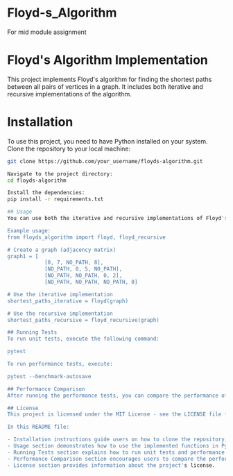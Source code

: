 # Floyd-s_Algorithm
For mid module assignment 
# Floyd's Algorithm Implementation

This project implements Floyd's algorithm for finding the shortest paths between all pairs of vertices in a graph. It includes both iterative and recursive implementations of the algorithm.
# Installation

To use this project, you need to have Python installed on your system. Clone the repository to your local machine:

```bash
git clone https://github.com/your_username/floyds-algorithm.git

Navigate to the project directory:
cd floyds-algorithm

Install the dependencies:
pip install -r requirements.txt

## Usage
You can use both the iterative and recursive implementations of Floyd's algorithm by importing the corresponding functions from floyds_algorithm module.

Example usage:
from floyds_algorithm import floyd, floyd_recursive

# Create a graph (adjacency matrix)
graph1 = [
            [0, 7, NO_PATH, 8],
            [NO_PATH, 0, 5, NO_PATH],
            [NO_PATH, NO_PATH, 0, 2],
            [NO_PATH, NO_PATH, NO_PATH, 0]

# Use the iterative implementation
shortest_paths_iterative = floyd(graph)

# Use the recursive implementation
shortest_paths_recursive = floyd_recursive(graph)

## Running Tests
To run unit tests, execute the following command:

pytest

To run performance tests, execute:

pytest --benchmark-autosave

## Performance Comparison
After running the performance tests, you can compare the performance of the iterative and recursive implementations.

## License
This project is licensed under the MIT License - see the LICENSE file for details.

In this README file:

- Installation instructions guide users on how to clone the repository, install dependencies, and set up the project.
- Usage section demonstrates how to use the implemented functions in Python code.
- Running Tests section explains how to run unit tests and performance tests using pytest.
- Performance Comparison section encourages users to compare the performance of the iterative and recursive implementations after running the performance tests.
- License section provides information about the project's license.
